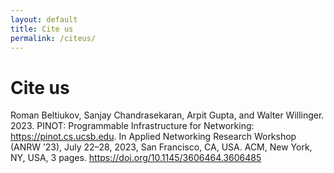 ```yaml
---
layout: default
title: Cite us
permalink: /citeus/
---
```


# Cite us

Roman Beltiukov, Sanjay Chandrasekaran, Arpit Gupta, and Walter Willinger. 2023. PINOT: Programmable Infrastructure for Networking: https://pinot.cs.ucsb.edu. In Applied Networking Research Workshop (ANRW ’23), July 22–28, 2023, San Francisco, CA, USA. ACM, New York, NY, USA, 3 pages. https://doi.org/10.1145/3606464.3606485
